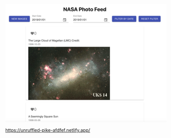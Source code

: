 
![image](https://github.com/k-lombard/NASA-Instagram-React-App/blob/main/NASAIG.png)

https://unruffled-pike-afdfef.netlify.app/


